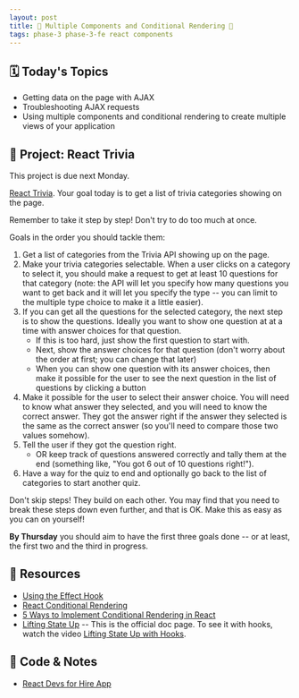 ```yaml
---
layout: post
title: 🦊 Multiple Components and Conditional Rendering 🦊
tags: phase-3 phase-3-fe react components
---
```


## 🗓️ Today's Topics

- Getting data on the page with AJAX
- Troubleshooting AJAX requests
- Using multiple components and conditional rendering to create multiple views of your application

## 🎯 Project: React Trivia

This project is due next Monday.

[React Trivia](https://classroom.github.com/a/isanC-ma). Your goal today is to get a list of trivia categories showing on the page.

Remember to take it step by step! Don't try to do too much at once.

Goals in the order you should tackle them:

1. Get a list of categories from the Trivia API showing up on the page.
2. Make your trivia categories selectable. When a user clicks on a category to select it, you should make a request to get at least 10 questions for that category (note: the API will let you specify how many questions you want to get back and it will let you specify the type -- you can limit to the multiple type choice to make it a little easier).
3. If you can get all the questions for the selected category, the next step is to show the questions. Ideally you want to show one question at at a time with answer choices for that question.
      - If this is too hard, just show the first question to start with.
      - Next, show the answer choices for that question (don't worry about the order at first; you can change that later)
      - When you can show one question with its answer choices, then make it possible for the user to see the next question in the list of questions by clicking a button
4. Make it possible for the user to select their answer choice. You will need to know what answer they selected, and you will need to know the correct answer. They got the answer right if the answer they selected is the same as the correct answer (so you'll need to compare those two values somehow).
5. Tell the user if they got the question right.
      - OR keep track of questions answered correctly and tally them at the end (something like, "You got 6 out of 10 questions right!").
6. Have a way for the quiz to end and optionally go back to the list of categories to start another quiz.

Don't skip steps! They build on each other. You may find that you need to break these steps down even further, and that is OK. Make this as easy as you can on yourself!

**By Thursday** you should aim to have the first three goals done -- or at least, the first two and the third in progress.

## 🔖 Resources

- [Using the Effect Hook](https://reactjs.org/docs/hooks-effect.html)
- [React Conditional Rendering](https://reactjs.org/docs/conditional-rendering.html)
- [5 Ways to Implement Conditional Rendering in React](https://blog.bitsrc.io/5-ways-to-implement-conditional-rendering-in-react-64730323b434)
- [Lifting State Up](https://reactjs.org/docs/lifting-state-up.html) -- This is the official doc page. To see it with hooks, watch the video [Lifting State Up with Hooks](https://www.youtube.com/watch?v=HF4o9KAZNxw).


## 🦉 Code & Notes

- [React Devs for Hire App](https://github.com/Momentum-Team-13/example-react-devs)
